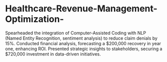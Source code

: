 # Healthcare-Revenue-Management-Optimization-
Spearheaded the integration of Computer-Assisted Coding with NLP (Named Entity Recognition, sentiment analysis) to reduce claim denials by 15%. Conducted financial analysis, forecasting a $200,000 recovery in year one, enhancing ROI. Presented strategic insights to stakeholders, securing a $720,000 investment in data-driven initiatives.
